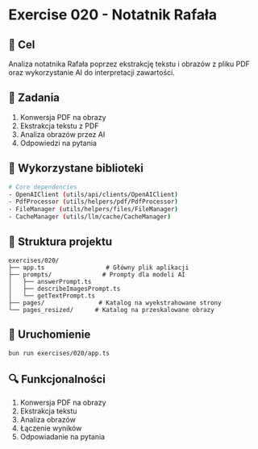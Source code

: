 # Exercise 020 - Notatnik Rafała

## 🎯 Cel
Analiza notatnika Rafała poprzez ekstrakcję tekstu i obrazów z pliku PDF oraz wykorzystanie AI do interpretacji zawartości.

## 📝 Zadania
1. Konwersja PDF na obrazy
2. Ekstrakcja tekstu z PDF
3. Analiza obrazów przez AI
4. Odpowiedzi na pytania

## 🔧 Wykorzystane biblioteki
```bash
# Core dependencies
- OpenAIClient (utils/api/clients/OpenAIClient)
- PdfProcessor (utils/helpers/pdf/PdfProcessor)
- FileManager (utils/helpers/files/FileManager)
- CacheManager (utils/llm/cache/CacheManager)
```

## 📂 Struktura projektu
```
exercises/020/
├── app.ts                 # Główny plik aplikacji
├── prompts/              # Prompty dla modeli AI
│   ├── answerPrompt.ts
│   ├── describeImagesPrompt.ts
│   └── getTextPrompt.ts
├── pages/               # Katalog na wyekstrahowane strony
└── pages_resized/      # Katalog na przeskalowane obrazy
```

## 🚀 Uruchomienie
```bash
bun run exercises/020/app.ts
```

## 🔍 Funkcjonalności
1. Konwersja PDF na obrazy
2. Ekstrakcja tekstu
3. Analiza obrazów
4. Łączenie wyników
5. Odpowiadanie na pytania